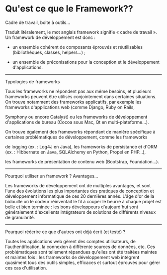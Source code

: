 # Qu'est ce que le Framework??

Cadre de travail, boite à outils…


Traduit litéralement, le mot anglais framework signifie « cadre de travail ».  Un framework de développement est donc :


* un ensemble cohérent de composants éprouvés et réutilisables (bibliothèques, classes, helpers…) ;

* un ensemble de préconisations pour la conception et le développement d'applications.

___

Typologies de frameworks


Tous les frameworks ne répondent pas aux même besoins, et plusieurs frameworks peuvent être utilisés conjointement
dans certaines situations.
On trouve notamment des frameworks applicatifs, par exemple les frameworks d'applications web (comme Django, Ruby on Rails,

Symphony ou encore Catalyst) ou les frameworks de développement d'applications de bureau (Cocoa sous Mac, Qt en multi-plateforme…).

On trouve également des frameworks répondant de manière spécifique à certaines problématiques de développement, comme les frameworks

de logging (ex. : Log4J en Java), les frameworks de persistance et d'ORM (ex. : Hibbernate en Java, SQLAlchemy en Python, Propel en PHP…),

les frameworks de présentation de contenu web (Bootstrap, Foundation…).
_____

 Pourquoi utiliser un framework ? Avantages…
 
 
Les frameworks de développement ont de multiples avantages, et sont l'une des évolutions les plus importantes
des pratiques de conception et développement informatique de ces 20 dernières annés. L'âge d'or de la bidouille où le codeur
réinventait le fil à couper le beurre à chaque projet est belle et bien terminée : les bons développeurs d'aujourd'hui sont 
généralement d'excellents intégrateurs de solutions de différents niveaux de granularité.
_____
Pourquoi réécrire ce que d'autres ont déjà écrit (et testé) ?

Toutes les applications web gèrent des comptes utilisateurs, de l'authentification, la connexion à différente sources de données,
etc. Ces problématiques sont tellement répandues qu'elles ont été traitées maintes et maintes fois :
les frameworks de développement web intègrent quasiment tous des outils simples, efficaces et surtout éprouvés pour 
gérer ces cas d'utilisation.
